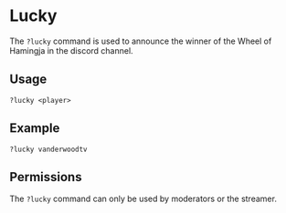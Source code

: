 # Lucky

The `?lucky` command is used to announce the winner of the Wheel of Hamingja in the discord channel.

## Usage

`?lucky <player>`

## Example

`?lucky vanderwoodtv`

## Permissions

The `?lucky` command can only be used by moderators or the streamer.
